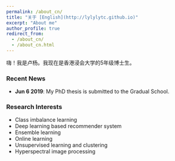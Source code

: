 ```yaml
---
permalink: /about_cn/
title: "关于 [English](http://lylylytc.github.io)"
excerpt: "About me"
author_profile: true
redirect_from:
  - /about_cn/
  - /about_cn.html
---
```



嗨！我是卢杨。我现在是香港浸会大学的5年级博士生。



### Recent News

* **Jun 6 2019**: My PhD thesis is submitted to the Gradual School.



### Research Interests

* Class imbalance learning
* Deep learning based recommender system
* Ensemble learning
* Online learning
* Unsupervised learning and clustering
* Hyperspectral image processing

 
